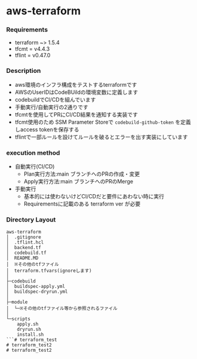 # aws-terraform

### Requirements

- terraform ~> 1.5.4
- tfcmt     = v4.4.3
- tflint    = v0.47.0

### Description

- aws環境のインフラ構成をテストするterraformです
- AWSのUserIDはCodeBUildの環境変数に定義します
- codebuildでCI/CDを組んでいます
- 手動実行/自動実行の2通りです
- tfcmtを使用してPRにCI/CD結果を通知する実装です
- tfcmt使用のため SSM Parameter Storeで `codebuild-github-token` を定義しaccess tokenを保存する
- tflintで一部ルールを設けてルールを破るとエラーを出す実装にしています

### execution method

- 自動実行(CI/CD)
  - Plan実行方法:main ブランチへのPRの作成・変更
  - Apply実行方法:main ブランチへのPRのMerge
- 手動実行
  - 基本的には使わないけどCI/CDだと要件にあわない時に実行
  - Requirementsに記載のある terraform ver が必要

### Directory Layout

```text
aws-terraform
│  .gitignore
│  .tflint.hcl
│  backend.tf
│  codebuild.tf
│  README.MD
│  ※その他のtfファイル
│  terraform.tfvars(ignoreします)
│
├─codebuild
│  buildspec-apply.yml
│  buildspec-dryrun.yml
│
├─module
│  └─※その他のtfファイル等から参照されるファイル
│
└─scripts
    apply.sh
    dryrun.sh
    install.sh
```# terraform_test
# terraform_test2
# terraform_test2

